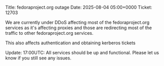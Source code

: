 Title: fedoraproject.org outage
Date: 2025-08-04 05:00+0000
Ticket: 12703

We are currently under DDoS affecting most of the fedoraproject.org services as it's affecting proxies and those are redirecting most of the traffic to other fedoraproject.org services.

This also affects authentication and obtaining kerberos tickets

Update: 17:00UTC: All services should be up and functional. Please let us know
if you still see any issues.
